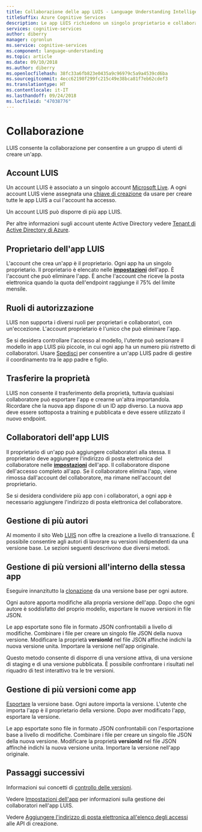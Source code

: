 ```yaml
---
title: Collaborazione delle app LUIS - Language Understanding Intelligent Service
titleSuffix: Azure Cognitive Services
description: Le app LUIS richiedono un singolo proprietario e collaboratori facoltativi.
services: cognitive-services
author: diberry
manager: cgronlun
ms.service: cognitive-services
ms.component: language-understanding
ms.topic: article
ms.date: 09/10/2018
ms.author: diberry
ms.openlocfilehash: 38fc33a6fb823e0435a9c96979c5a9a4539cd6ba
ms.sourcegitcommit: 4ecc62198f299fc215c49e38bca81f7eb62cdef3
ms.translationtype: HT
ms.contentlocale: it-IT
ms.lasthandoff: 09/24/2018
ms.locfileid: "47038776"
---
```

# <a name="collaborating"></a>Collaborazione

LUIS consente la collaborazione per consentire a un gruppo di utenti di creare un'app.

## <a name="luis-account"></a>Account LUIS
Un account LUIS è associato a un singolo account [Microsoft Live](https://login.live.com/). A ogni account LUIS viene assegnata una [chiave di creazione](luis-concept-keys.md#authoring-key) da usare per creare tutte le app LUIS a cui l'account ha accesso. 

Un account LUIS può disporre di più app LUIS.

Per altre informazioni sugli account utente Active Directory vedere [Tenant di Active Directory di Azure](luis-how-to-collaborate.md#azure-active-directory-tenant-user). 

## <a name="luis-app-owner"></a>Proprietario dell'app LUIS
L'account che crea un'app è il proprietario. Ogni app ha un singolo proprietario. Il proprietario è elencato nelle **[impostazioni](luis-how-to-collaborate.md)** dell'app. È l'account che può eliminare l'app. È anche l'account che riceve la posta elettronica quando la quota dell'endpoint raggiunge il 75% del limite mensile. 

## <a name="authorization-roles"></a>Ruoli di autorizzazione
LUIS non supporta i diversi ruoli per proprietari e collaboratori, con un'eccezione. L'account proprietario è l'unico che può eliminare l'app.

Se si desidera controllare l'accesso al modello, l'utente può sezionare il modello in app LUIS più piccole, in cui ogni app ha un numero più ristretto di collaboratori. Usare [Spedisci](https://aka.ms/dispatch-tool) per consentire a un'app LUIS padre di gestire il coordinamento tra le app padre e figlio.

## <a name="transfer-ownership"></a>Trasferire la proprietà
LUIS non consente il trasferimento della proprietà, tuttavia qualsiasi collaboratore può esportare l'app e crearne un'altra importandola. Ricordare che la nuova app dispone di un ID app diverso. La nuova app deve essere sottoposta a training e pubblicata e deve essere utilizzato il nuovo endpoint.

## <a name="luis-app-collaborators"></a>Collaboratori dell'app LUIS
Il proprietario di un'app può aggiungere collaboratori alla stessa. Il proprietario deve aggiungere l'indirizzo di posta elettronica del collaboratore nelle **[impostazioni](luis-how-to-collaborate.md)** dell'app. Il collaboratore dispone dell'accesso completo all'app. Se il collaboratore elimina l'app, viene rimossa dall'account del collaboratore, ma rimane nell'account del proprietario. 

Se si desidera condividere più app con i collaboratori, a ogni app è necessario aggiungere l'indirizzo di posta elettronica del collaboratore. 

## <a name="managing-multiple-authors"></a>Gestione di più autori
Al momento il sito Web [LUIS](luis-reference-regions.md#luis-website) non offre la creazione a livello di transazione. È possibile consentire agli autori di lavorare su versioni indipendenti da una versione base. Le sezioni seguenti descrivono due diversi metodi.

## <a name="manage-multiple-versions-inside-the-same-app"></a>Gestione di più versioni all'interno della stessa app
Eseguire innanzitutto la [clonazione](luis-how-to-manage-versions.md#clone-a-version) da una versione base per ogni autore. 

Ogni autore apporta modifiche alla propria versione dell'app. Dopo che ogni autore è soddisfatto del proprio modello, esportare le nuove versioni in file JSON.  

Le app esportate sono file in formato JSON confrontabili a livello di modifiche. Combinare i file per creare un singolo file JSON della nuova versione. Modificare la proprietà **versionId** nel file JSON affinché indichi la nuova versione unita. Importare la versione nell'app originale. 

Questo metodo consente di disporre di una versione attiva, di una versione di staging e di una versione pubblicata. È possibile confrontare i risultati nel riquadro di test interattivo tra le tre versioni.

## <a name="manage-multiple-versions-as-apps"></a>Gestione di più versioni come app
[Esportare](luis-how-to-manage-versions.md#export-version) la versione base. Ogni autore importa la versione. L'utente che importa l'app è il proprietario della versione. Dopo aver modificato l'app, esportare la versione. 

Le app esportate sono file in formato JSON confrontabili con l'esportazione base a livello di modifiche. Combinare i file per creare un singolo file JSON della nuova versione. Modificare la proprietà **versionId** nel file JSON affinché indichi la nuova versione unita. Importare la versione nell'app originale.

## <a name="next-steps"></a>Passaggi successivi

Informazioni sui concetti di [controllo delle versioni](luis-concept-version.md). 

Vedere [Impostazioni dell'app](luis-how-to-collaborate.md) per informazioni sulla gestione dei collaboratori nell'app LUIS.

Vedere [Aggiungere l'indirizzo di posta elettronica all'elenco degli accessi](https://westus.dev.cognitive.microsoft.com/docs/services/5890b47c39e2bb17b84a55ff/operations/58fcccdd5aca2f08a4104342) alle API di creazione.